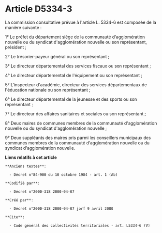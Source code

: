 # Article D5334-3

La commission consultative prévue à l'article L. 5334-6 est composée de la manière suivante :

1° Le préfet du département siège de la communauté d'agglomération nouvelle ou du syndicat d'agglomération nouvelle ou son
représentant, président ;

2° Le trésorier-payeur général ou son représentant ;

3° Le directeur départemental des services fiscaux ou son représentant ;

4° Le directeur départemental de l'équipement ou son représentant ;

5° L'inspecteur d'académie, directeur des services départementaux de l'éducation nationale ou son représentant ;

6° Le directeur départemental de la jeunesse et des sports ou son représentant ;

7° Le directeur des affaires sanitaires et sociales ou son représentant ;

8° Deux maires de communes membres de la communauté d'agglomération nouvelle ou du syndicat d'agglomération nouvelle ;

9° Deux suppléants des maires pris parmi les conseillers municipaux des communes membres de la communauté d'agglomération
nouvelle ou du syndicat d'agglomération nouvelle.

**Liens relatifs à cet article**

	**Anciens textes**:

	  - Décret n°84-900 du 10 octobre 1984 - art. 1 (Ab)

	**Codifié par**:

	  - Décret n°2000-318 2000-04-07

	**Créé par**:

	  - Décret n°2000-318 2000-04-07 jorf 9 avril 2000

	**Cite**:

	  - Code général des collectivités territoriales - art. L5334-6 (V)
